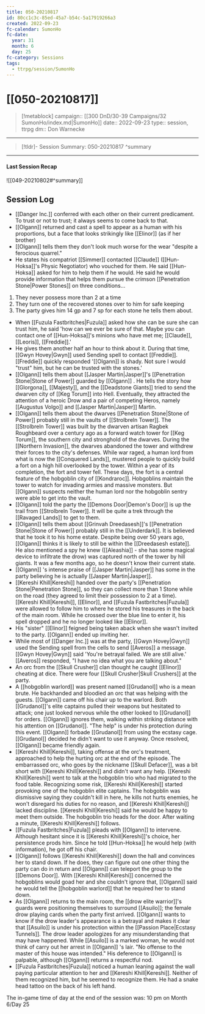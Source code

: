 ```yaml
---
title: 050-20210817
id: 80cc1c3c-85ed-45a7-b54c-5a17919266a3
created: 2022-09-23
fc-calendar: SumonHo
fc-date:
  year: 31
  month: 6
  day: 25
fc-category: Sessions
tags:
  - ttrpg/session/SumonHo
---
```


# [[050-20210817]]

> [!metablock]
>  campaign:: [[300 DnD/30-39 Campaigns/32 SumonHo/index.md|SumonHo]]
>  date:: 2022-09-23
>  type:: session, ttrpg
>  dm:: Don Warnecke


---
> [!tldr]- Session Summary: 050-20210817
>  ^summary

---


#### Last Session Recap

![[049-20210802#^summary]]

## Session Log


- [[Danger Inc.]]  conferred with each other on their current predicament. To trust or not to trust; it always seems to come back to that.
- [[Olgann]]  returned and cast a spell to appear as a human with his proportions, but a face that looks strikingly like [[Elinor]] (as if her brother)
- [[Olgann]]  tells them they don't look much worse for the wear "despite a ferocious quarrel."
- He states his compatriot [[Simmer]] contacted [[Claude]] ([[Hun-Hoksa]]'s Physic Negotiator) who vouched for them. He said [[Hun-Hoksa]] asked for him to help them if he would. He said he would provide information that helps them pursue the crimson [[Penetration Stone|Power Stones]] on three conditions…

1. They never possess more than 2 at a time
2. They turn one of the recovered stones over to him for safe keeping
3. The party gives him 14 gp and 7 sp for each stone he tells them about.

- When [[Fuzula Fastbritches|Fuzula]] asked how she can be sure she can trust him, he said 'how can we ever be sure of that. Maybe you can contact one of [[Hun-Hoksa]]'s minions who have met me; [[Claude]], [[Leoris]], [[Freddie]].'
- He gives them another half an hour to think about it. During that time, [[Gwyn Hovey|Gwyn]] used Sending spell to contact [[Freddie]]. [[Freddie]] quickly responded '[[Olgann]]  is shady. Not sure I would "trust" him, but he can be trusted with the stones.'
- [[Olgann]]  tells them about [[Jasper Martin|Jasper]]'s [[Penetration Stone|Stone of Power]] guarded by [[Olgann]] . He tells the story how [[Glorgona]], [[Majesty]], and the [[Deadstone Giants]] tried to send the dwarven city of [[Keg Torum]] into Hell. Eventually, they attracted the attention of a heroic Drow and a pair of competing Heros, namely [[Augustus Volgo]] and [[Jasper Martin|Jasper]] Martin.
- [[Olgann]]  tells them about the dwarves [[Penetration Stone|Stone of Power]] probably still in the vaults of [[Strolbreln Tower]]. The [[Strolbreln Tower]] was built by the dwarven artisan Ragbek Roughbeard over a century ago as a forward watch tower for [[Keg Torum]], the southern city and stronghold of the dwarves. During the [[Northern Invasion]], the dwarves abandoned the tower and withdrew their forces to the city's defenses. While war raged, a human lord from what is now the [[Conquered Lands]], mustered people to quickly build a fort on a high hill overlooked by the tower. Within a year of its completion, the fort and tower fell. These days, the fort is a central feature of the hobgoblin city of [[Kondraroc]]. Hobgoblins maintain the tower to watch for invading armies and massive monsters. But [[Olgann]]  suspects neither the human lord nor the hobgoblin sentry were able to get into the vault.
- [[Olgann]]  told the party the [[Demons Door|Demon's Door]] is up the trail from [[Strolbreln Tower]]. It will be quite a trek through the [[Ravaged Lands]] to get to them.
- [[Olgann]]  tells them about [[Grinvah Dreedasesh]]'s [[Penetration Stone|Stone of Power]] probably still in the [[Underdark]]. It is believed that he took it to his home estate. Despite being over 50 years ago, [[Olgann]]  thinks it is likely to still be within the [[Dreedasesh estate]]. He also mentioned a spy he knew ([[Aleashia]]  - she has some magical device to infiltrate the drow) was captured north of the tower by hill giants. It was a few months ago, so he doesn't know their current state. 
- [[Olgann]] 's intense praise of [[Jasper Martin|Jasper]] has some in the party believing he is actually [[Jasper Martin|Jasper]].
- [[Kereshi Khill|Kereshi]] handed over the party's [[Penetration Stone|Penetration Stone]], so they can collect more than 1 Stone while on the road (they agreed to limit their possession to 2 at a time). [[Kereshi Khill|Kereshi]], [[Elinor]], and [[Fuzula Fastbritches|Fuzula]] were allowed to follow him to where he stored his treasures in the back of the main room. While he crossed over the blue line to enter it, his spell dropped and he no longer looked like [[Elinor]].
- His "sister" [[Elinor]] feigned being taken aback when she wasn't invited to the party. [[Olgann]]  ended up inviting her.
- While most of [[Danger Inc.]]  was at the party, [[Gwyn Hovey|Gwyn]] used the Sending spell from the cells to send [[Averos]] a message. [[Gwyn Hovey|Gwyn]] said 'You're betrayal failed. We are still alive.' [[Averos]] responded, "I have no idea what you are talking about."
- An orc from the [[Skull Crusher]] clan thought he caught [[Elinor]] cheating at dice. There were four [[Skull Crusher|Skull Crushers]] at the party.
- A [[hobgoblin warlord]] was present named [[Grudanol]] who is a mean brute. He backhanded and bloodied an orc that was helping with the guests. [[Olgann]]  came off his chair up to the warlord. Both [[Grudanol]]'s elite captains pulled their weapons but hesitated to attack; one just looked nervous while the other looked to [[Grudanol]] for orders. [[Olgann]]  ignores them, walking within striking distance with his attention on [[Grudanol]]. "The help" is under his protection during this event. [[Olgann]]  forbade [[Grudanol]] from using the ecstasy cage. [[Grudanol]] decided he didn't want to use it anyway. Once resolved, [[Olgann]]  became friendly again.  
- [[Kereshi Khill|Kereshi]], taking offense at the orc's treatment, approached to help the hurting orc at the end of the episode. The embarrassed orc, who goes by the nickname [[Skull Defacer]], was a bit short with [[Kereshi Khill|Kereshi]] and didn't want any help. [[Kereshi Khill|Kereshi]] went to talk at the hobgoblin trio who had migrated to the food table. Recognizing some risk, [[Kereshi Khill|Kereshi]] started provoking one of the hobgoblin elite captains. The hobgoblin was dismissive saying they couldn't kill in here, he kills not hurts enemies, he won't disregard his duties for no reason, and [[Kereshi Khill|Kereshi]] lacked discipline. [[Kereshi Khill|Kereshi]] said he would be happy to meet them outside. The hobgoblin trio heads for the door. After waiting a minute, [[Kereshi Khill|Kereshi]] follows.      
- [[Fuzula Fastbritches|Fuzula]] pleads with [[Olgann]]  to intervene. Although hesitant since it is [[Kereshi Khill|Kereshi]]'s choice, her persistence prods him. Since he told [[Hun-Hoksa]] he would help (with information), he got off his chair.
- [[Olgann]]  follows [[Kereshi Khill|Kereshi]] down the hall and convinces her to stand down. If he does, they can figure out one other thing the party can do in return and [[Olgann]]  can teleport the group to the [[Demons Door]]. With [[Kereshi Khill|Kereshi]] concerned the hobgoblins would goad her and she couldn't ignore that, [[Olgann]]  said he would tell the [[hobgoblin warlord]] that he required her to stand down.
- As [[Olgann]]  returns to the main room, the [[drow elite warrior]]'s guards were positioning themselves to surround [[Asuilo]]; the female drow playing cards when the party first arrived. [[Olgann]]  wants to know if the drow leader's appearance is a betrayal and makes it clear that [[Asuilo]] is under his protection within the [[Passion Place|Ecstasy Tunnels]]. The drow leader apologizes for any misunderstanding that may have happened. While [[Asuilo]] is a marked woman, he would not think of carry out her arrest in [[Olgann]] 's lair. "No offense to the master of this house was intended." His deference to [[Olgann]]  is palpable, although [[Olgann]]  returns a respectful nod.
- [[Fuzula Fastbritches|Fuzula]] noticed a human leaning against the wall paying particular attention to her and [[Kereshi Khill|Kereshi]]. Neither of them recognized him, but he seemed to recognize them. He had a snake head tattoo on the back of his left hand.

The in-game time of day at the end of the session was: 10 pm on Month 6/Day 25
